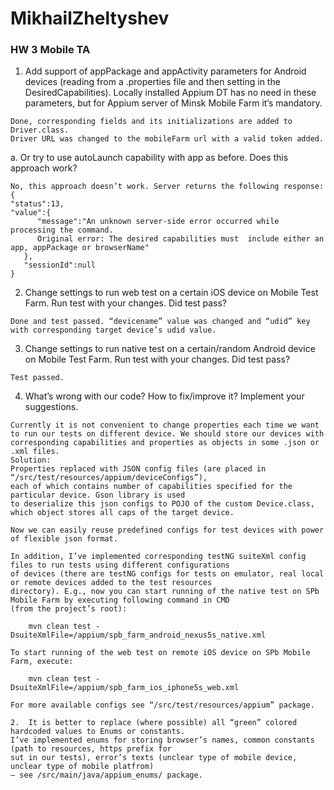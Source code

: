 # MikhailZheltyshev
### HW 3 Mobile TA

   1.	Add support of appPackage and appActivity parameters for Android devices 
   (reading from a .properties file and then setting in the    DesiredCapabilities). Locally
   installed Appium DT has no need in these parameters, but for Appium server of Minsk Mobile Farm it’s mandatory.
       
    Done, corresponding fields and its initializations are added to Driver.class. 
    Driver URL was changed to the mobileFarm url with a valid token added.

   a.	Or try to use autoLaunch capability with app as before. Does this approach work?    
    
    No, this approach doesn’t work. Server returns the following response:
    {  
    "status":13,
    "value":{  
          "message":"An unknown server-side error occurred while processing the command. 
          Original error: The desired capabilities must  include either an app, appPackage or browserName"
       },
       "sessionId":null
    }
    
   2.	Change settings to run web test on a certain iOS device on Mobile Test Farm. Run test with your changes. Did test pass? 
   
    Done and test passed. “devicename” value was changed and “udid” key with corresponding target device’s udid value.
   
   3.	Change settings to run native test on a certain/random Android device on Mobile Test Farm. Run test with your changes. Did test pass?
               
    Test passed. 
        
  4.	What’s wrong with our code? How to fix/improve it? Implement your suggestions.
    
    Currently it is not convenient to change properties each time we want to run our tests on different device. We should store our devices with corresponding capabilities and properties as objects in some .json or .xml files. 
    Solution:
    Properties replaced with JSON config files (are placed in “/src/test/resources/appium/deviceConfigs”), 
    each of which contains number of capabilities specified for the particular device. Gson library is used 
    to deserialize this json configs to POJO of the custom Device.class, which object stores all caps of the target device. 
    
    Now we can easily reuse predefined configs for test devices with power of flexible json format.
    
    In addition, I’ve implemented corresponding testNG suiteXml config files to run tests using different configurations
    of devices (there are testNG configs for tests on emulator, real local or remote devices added to the test resources
    directory). E.g., now you can start running of the native test on SPb Mobile Farm by executing following command in CMD
    (from the project’s root):

        mvn clean test -DsuiteXmlFile=/appium/spb_farm_android_nexus5s_native.xml

    To start running of the web test on remote iOS device on SPb Mobile Farm, execute:

        mvn clean test -DsuiteXmlFile=/appium/spb_farm_ios_iphone5s_web.xml

    For more available configs see “/src/test/resources/appium” package.

    2.	It is better to replace (where possible) all “green” colored hardcoded values to Enums or constants. 
    I’ve implemented enums for storing browser’s names, common constants (path to resources, https prefix for 
    sut in our tests), error’s texts (unclear type of mobile device, unclear type of mobile platfrom) 
    – see /src/main/java/appium_enums/ package. 
